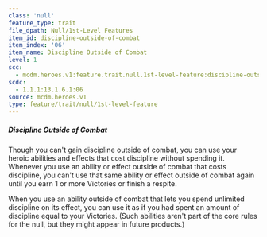 ```yaml
---
class: 'null'
feature_type: trait
file_dpath: Null/1st-Level Features
item_id: discipline-outside-of-combat
item_index: '06'
item_name: Discipline Outside of Combat
level: 1
scc:
  - mcdm.heroes.v1:feature.trait.null.1st-level-feature:discipline-outside-of-combat
scdc:
  - 1.1.1:13.1.6.1:06
source: mcdm.heroes.v1
type: feature/trait/null/1st-level-feature
---
```


##### Discipline Outside of Combat

Though you can't gain discipline outside of combat, you can use your heroic abilities and effects that cost discipline without spending it. Whenever you use an ability or effect outside of combat that costs discipline, you can't use that same ability or effect outside of combat again until you earn 1 or more Victories or finish a respite.

When you use an ability outside of combat that lets you spend unlimited discipline on its effect, you can use it as if you had spent an amount of discipline equal to your Victories. (Such abilities aren't part of the core rules for the null, but they might appear in future products.)

